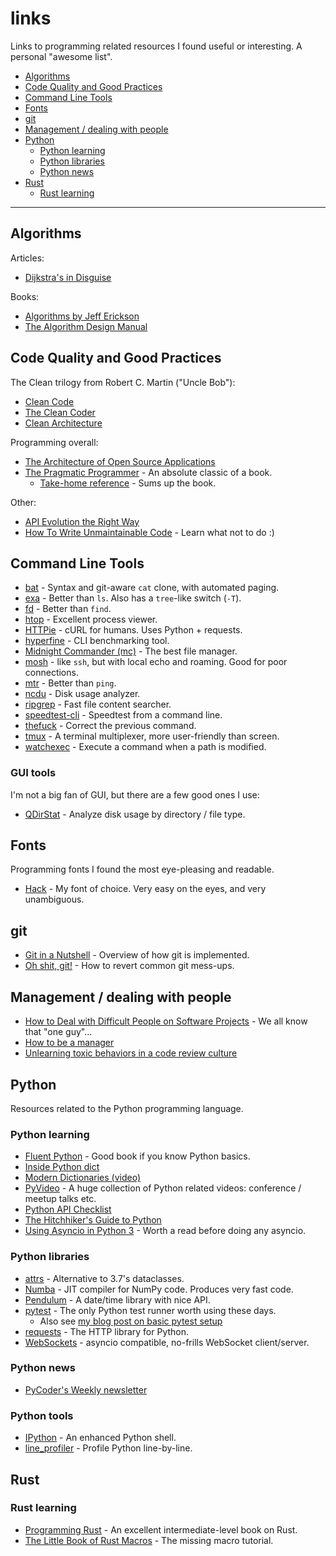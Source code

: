 # links
Links to programming related resources I found useful or interesting. A personal "awesome list".

- [Algorithms](#algorithms)
- [Code Quality and Good Practices](#code-quality-and-good-practices)
- [Command Line Tools](#command-line-tools)
- [Fonts](#fonts)
- [git](#git)
- [Management / dealing with people](#management--dealing-with-people)
- [Python](#python)
  - [Python learning](#python-learning)
  - [Python libraries](#python-libraries)
  - [Python news](#python-news)
- [Rust](#rust)
  - [Rust learning](#rust-learning)

---

## Algorithms

Articles:

- [Dijkstra's in Disguise](https://blog.evjang.com/2018/08/dijkstras.html)

Books:

- [Algorithms by Jeff Erickson](http://jeffe.cs.illinois.edu/teaching/algorithms/)
- [The Algorithm Design Manual](http://www.algorist.com/)

## Code Quality and Good Practices

The Clean trilogy from Robert C. Martin ("Uncle Bob"):

- [Clean Code](https://www.goodreads.com/book/show/3735293-clean-code)
- [The Clean Coder](https://www.goodreads.com/book/show/10284614-the-clean-coder)
- [Clean Architecture](https://www.goodreads.com/book/show/18043011-clean-architecture)

Programming overall:

- [The Architecture of Open Source Applications](http://www.aosabook.org/en/index.html)
- [The Pragmatic Programmer](https://pragprog.com/book/tpp/the-pragmatic-programmer) - An absolute classic of a book.
  - [Take-home reference](https://blog.codinghorror.com/a-pragmatic-quick-reference/) - Sums up the book.

Other:

- [API Evolution the Right Way](https://emptysqua.re/blog/api-evolution-the-right-way/)
- [How To Write Unmaintainable Code](https://github.com/Droogans/unmaintainable-code) - Learn what not to do :)

## Command Line Tools

- [bat](https://github.com/sharkdp/bat) - Syntax and git-aware `cat` clone, with automated paging.
- [exa](https://github.com/ogham/exa) - Better than `ls`. Also has a `tree`-like switch (`-T`).
- [fd](https://github.com/sharkdp/fd) - Better than `find`.
- [htop](https://hisham.hm/htop/) - Excellent process viewer.
- [HTTPie](https://httpie.org/) - cURL for humans. Uses Python + requests.
- [hyperfine](https://github.com/sharkdp/hyperfine) - CLI benchmarking tool.
- [Midnight Commander (mc)](https://midnight-commander.org/) - The best file manager.
- [mosh](https://mosh.org/) - like `ssh`, but with local echo and roaming. Good for poor connections.
- [mtr](https://github.com/traviscross/mtr) - Better than `ping`.
- [ncdu](https://dev.yorhel.nl/ncdu) - Disk usage analyzer.
- [ripgrep](https://github.com/BurntSushi/ripgrep) - Fast file content searcher.
- [speedtest-cli](https://github.com/sivel/speedtest-cli) - Speedtest from a command line.
- [thefuck](https://github.com/nvbn/thefuck) - Correct the previous command.
- [tmux](https://github.com/tmux/tmux) - A terminal multiplexer, more user-friendly than screen.
- [watchexec](https://github.com/watchexec/watchexec) - Execute a command when a path is modified.

### GUI tools

I'm not a big fan of GUI, but there are a few good ones I use:

- [QDirStat](https://github.com/shundhammer/qdirstat) - Analyze disk usage by directory / file type.

## Fonts

Programming fonts I found the most eye-pleasing and readable.

- [Hack](https://sourcefoundry.org/hack/) - My font of choice. Very easy on the eyes, and very unambiguous.

## git

- [Git in a Nutshell](http://www.aosabook.org/en/git.html) - Overview of how git is implemented.
- [Oh shit, git!](http://ohshitgit.com/) - How to revert common git mess-ups.

## Management / dealing with people

- [How to Deal with Difficult People on Software Projects](https://people.neilon.software/) - We all know that "one guy"...
- [How to be a manager](https://getweeklyupdate.com/manager-guide)
- [Unlearning toxic behaviors in a code review culture](https://medium.freecodecamp.org/unlearning-toxic-behaviors-in-a-code-review-culture-b7c295452a3c)

## Python

Resources related to the Python programming language.

### Python learning

- [Fluent Python](http://shop.oreilly.com/product/0636920032519.do) - Good book if you know Python basics.
- [Inside Python dict](https://just-taking-a-ride.com/inside_python_dict/chapter1.html)
- [Modern Dictionaries (video)](https://www.youtube.com/watch?v=p33CVV29OG8)
- [PyVideo](https://pyvideo.org/) - A huge collection of Python related videos: conference / meetup talks etc.
- [Python API Checklist](https://devchecklists.com/python-api-checklist/)
- [The Hitchhiker's Guide to Python](https://docs.python-guide.org/)
- [Using Asyncio in Python 3](https://www.oreilly.com/library/view/using-asyncio-in/9781491999691/) - Worth a read before doing any asyncio.

### Python libraries

- [attrs](https://attrs.readthedocs.io/en/stable/) - Alternative to 3.7's dataclasses.
- [Numba](https://numba.pydata.org/) - JIT compiler for NumPy code. Produces very fast code.
- [Pendulum](https://pendulum.eustace.io/) - A date/time library with nice API.
- [pytest](https://docs.pytest.org/en/latest/) - The only Python test runner worth using these days.
  - Also see [my blog post on basic pytest setup](https://iwwn.pl/post/pytest-basic-setup/)
- [requests](http://docs.python-requests.org/en/master/) - The HTTP library for Python.
- [WebSockets](https://websockets.readthedocs.io/en/stable/) - asyncio compatible, no-frills WebSocket client/server.

### Python news

- [PyCoder's Weekly newsletter](https://pycoders.com/)

### Python tools

- [IPython](https://ipython.org/) - An enhanced Python shell.
- [line\_profiler](https://github.com/rkern/line\_profiler) - Profile Python line-by-line.

## Rust

### Rust learning

- [Programming Rust](http://shop.oreilly.com/product/0636920040385.do) - An excellent intermediate-level book on Rust.
- [The Little Book of Rust Macros](https://danielkeep.github.io/tlborm/book/index.html) - The missing macro tutorial.


